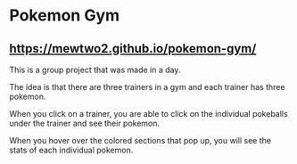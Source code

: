 # Pokemon Gym

## https://mewtwo2.github.io/pokemon-gym/

This is a group project that was made in a day.

The idea is that there are three trainers in a gym and each trainer has three pokemon.

When you click on a trainer, you are able to click on the individual pokeballs under the trainer and see their pokemon.

When you hover over the colored sections that pop up, you will see the stats of each individual pokemon.
